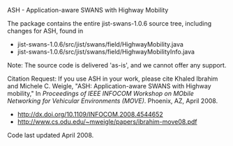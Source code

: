 ASH - Application-aware SWANS with Highway Mobility

The package contains the entire jist-swans-1.0.6 source tree, including changes for ASH, found in 
  * jist-swans-1.0.6/src/jist/swans/field/HighwayMobility.java
  * jist-swans-1.0.6/src/jist/swans/field/HighwayMobilityInfo.java

Note: The source code is delivered 'as-is', and we cannot offer any support.

Citation Request: If you use ASH in your work, please cite
Khaled Ibrahim and Michele C. Weigle, "ASH: Application-aware SWANS with Highway mobility," In *Proceedings of IEEE INFOCOM Workshop on MObile Networking for Vehicular Environments (MOVE)*. Phoenix, AZ, April 2008.
  * http://dx.doi.org/10.1109/INFOCOM.2008.4544652
  * http://www.cs.odu.edu/~mweigle/papers/ibrahim-move08.pdf

Code last updated April 2008.
